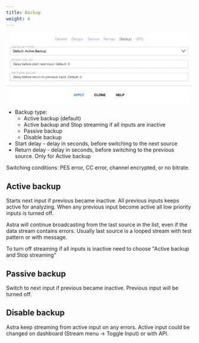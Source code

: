```yaml
---
title: Backup
weight: 4
---
```


![Stream Backup Options](form.png)

- Backup type:
    - Active backup (default)
    - Active backup and Stop streaming if all inputs are inactive
    - Passive backup
    - Disable backup
- Start delay - delay in seconds, before switching to the next source
- Return delay - delay in seconds, before switching to the previous source. Only for Active backup

Switching conditions: PES error, CC error, channel encrypted, or no bitrate.

## Active backup

Starts next input if previous became inactive. All previous inputs keeps active for analyzing.
When any previous input become active all low priority inputs is turned off.

Astra will continue broadcasting from the last source in the list, even if the data stream contains errors.
Usually last source is a looped stream with test pattern or with message.

To turn off streaming if all inputs is inactive need to choose "Active backup and Stop streaming"

## Passive backup

Switch to next input if previous became inactive. Previous input will be turned off.

## Disable backup

Astra keep streaming from active input on any errors.
Active input could be changed on dashboard (Stream menu -> Toggle Input) or with API.
